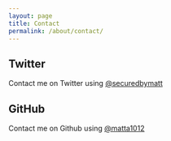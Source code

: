 ```yaml
---
layout: page
title: Contact
permalink: /about/contact/
---
```


## Twitter
Contact me on Twitter using [@securedbymatt](https://x.com/securedbymatt)

## GitHub
Contact me on Github using [@matta1012](https://github.com/matta1012)